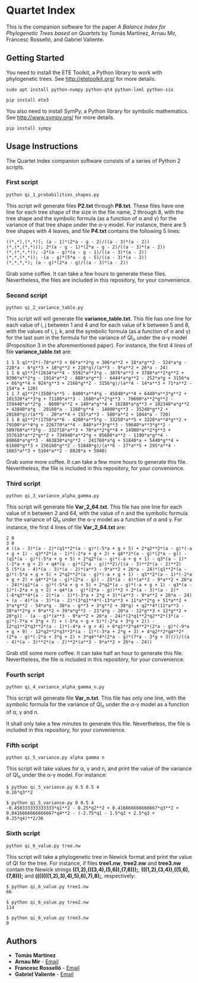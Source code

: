 # Quartet Index

This is the companion software for the paper *A Balance Index for Phylogenetic Trees based on Quartets* by Tomàs Martínez, Arnau Mir, Francesc Rosselló, and Gabriel Valiente.

## Getting Started

You need to install the ETE Toolkit, a Python library to work with phylogenetic trees. See http://etetoolkit.org/ for more details.

```
sudo apt install python-numpy python-qt4 python-lxml python-six
```

```
pip install ete3
```

You also need to install SymPy, a Python library for symbolic mathematics. See http://www.sympy.org/ for more details.

```
pip install sympy
```

## Usage Instructions

The Quartet Index companion software consists of a series of Python 2 scripts.

### First script

```
python qi_1_probabilities_shapes.py
```

This script will generate files **P2.txt** through **P8.txt**. These files have one line for each tree shape of the size in the file name, 2 through 8, with the tree shape and the symbolic formula (as a function of &alpha; and &gamma;) for the variance of that tree shape under the &alpha;-&gamma; model. For instance, there are 5 tree shapes with 4 leaves, and file **P4.txt** contains the following 5 lines:

```
((*,*),(*,*)); (a - 1)*(2*a - g - 2)/((a - 3)*(a - 2))
(*,(*,(*,*))); 2*(a - g - 1)*(2*a - g - 2)/((a - 3)*(a - 2))
(*,(*,*,*)); -2*(a - g)*(a - g - 1)/((a - 3)*(a - 2))
(*,*,(*,*)); -(a - g)*(5*a - g - 5)/((a - 3)*(a - 2))
(*,*,*,*); (a - g)*(2*a - g)/((a - 3)*(a - 2))
```

Grab some coffee. It can take a few hours to generate these files. Nevertheless, the files are included in this repository, for your convenience.
<!--
user	386m14.535s
-->

### Second script

```
python qi_2_variance_table.py
```

This script will will generate file **variance_table.txt**. This file has one line for each value of i, j between 1 and 4 and for each value of k between 5 and 8, with the values of i, j, k, and the symbolic formula (as a function of &alpha; and &gamma;) for the last sum in the formula for the variance of QI<sub>n</sub> under the &alpha;-&gamma; model (Proposition 3 in the aforementioned paper). For instance, the first 4 lines of file **variance_table.txt** are:

```
1 1 5 q1**2*(-78*a**3 + 66*a**2*g + 306*a**2 + 18*a*g**2 - 324*a*g - 228*a - 6*g**3 + 18*g**2 + 228*g)/(a**3 - 9*a**2 + 26*a - 24)
1 1 6 q1**2*(2634*a**4 - 5592*a**3*g - 3876*a**3 + 3780*a**2*g**2 + 9396*a**2*g - 1914*a**2 - 888*a*g**3 - 6444*a*g**2 - 252*a*g + 3156*a + 66*g**4 + 924*g**3 + 2166*g**2 - 3156*g)/(a**4 - 14*a**3 + 71*a**2 - 154*a + 120)
1 1 7 q1**2*(3500*a**5 - 8400*a**4*g - 45840*a**4 + 6440*a**3*g**2 + 101320*a**3*g + 71100*a**3 - 1680*a**2*g**3 - 70600*a**2*g**2 - 159440*a**2*g - 8600*a**2 + 140*a*g**4 + 16280*a*g**3 + 102340*a*g**2 + 43840*a*g - 20160*a - 1160*g**4 - 14000*g**3 - 35240*g**2 + 20160*g)/(a**5 - 20*a**4 + 155*a**3 - 580*a**2 + 1044*a - 720)
1 1 8 q1**2*(1750*a**6 - 4200*a**5*g - 33250*a**5 + 3220*a**4*g**2 + 79100*a**4*g + 226770*a**4 - 840*a**3*g**3 - 59640*a**3*g**2 - 509760*a**3*g - 332710*a**3 + 70*a**2*g**4 + 14980*a**2*g**3 + 357610*a**2*g**2 + 734940*a**2*g + 85600*a**2 - 1190*a*g**4 - 80060*a*g**3 - 463830*a*g**2 - 241760*a*g + 51840*a + 5440*g**4 + 61600*g**3 + 156160*g**2 - 51840*g)/(a**6 - 27*a**5 + 295*a**4 - 1665*a**3 + 5104*a**2 - 8028*a + 5040)
```

Grab some more coffee. It can take a few more hours to generate this file. Nevertheless, the file is included in this repository, for your convenience.
<!--
user	193m58.921s
-->

### Third script

```
python qi_3_variance_alpha_gamma.py
```

This script will generate file **Var_2_64.txt**. This file has one line for each value of n between 2 and 64, with the value of n and the symbolic formula for the variance of QI<sub>n</sub> under the &alpha;-&gamma; model as a function of &alpha; and &gamma;. For instance, the first 4 lines of file **Var_2_64.txt** are:

```
2 0
3 0
4 ((a - 3)*(a - 2)*(q1**2*(a - g)*(-5*a + g + 5) + 2*q2**2*(a - g)*(-a + g + 1) - q3**2*(a - 1)*(-2*a + g + 2) + q4**2*(a - g)*(2*a - g)) - (q1*(a - g)*(-5*a + g + 5) + 2*q2*(a - g)*(-a + g + 1) - q3*(a - 1)*(-2*a + g + 2) + q4*(a - g)*(2*a - g))**2)/((a - 3)**2*(a - 2)**2)
5 (5*(a - 4)*(a - 3)*(a - 2)*(a**3 - 9*a**2 + 26*a - 24)*(q1**2*(a - g)*(-5*a + g + 5) + 2*q2**2*(a - g)*(-a + g + 1) - q3**2*(a - 1)*(-2*a + g + 2) + q4**2*(a - g)*(2*a - g)) - 25*(a - 4)*(a**3 - 9*a**2 + 26*a - 24)*(q1*(a - g)*(-5*a + g + 5) + 2*q2*(a - g)*(-a + g + 1) - q3*(a - 1)*(-2*a + g + 2) + q4*(a - g)*(2*a - g))**2 + 2*(a - 3)*(a - 2)*(-6*q3**4*(a - 2)*(a - 1)*(-3*a + 2*g + 3)*(a**3 - 9*a**2 + 26*a - 24) + (a - 4)*(a - 3)*(a - 2)*(3*q1**4*(-13*a**3 + 11*a**2*g + 51*a**2 + 3*a*g**2 - 54*a*g - 38*a - g**3 + 3*g**2 + 38*g) + q2**4*(11*a**3 - 38*a**2*g + 9*a**2 + 39*a*g**2 - 21*a*g - 20*a - 12*g**3 + 12*g**2 + 20*g)) - (a - g)*(a**3 - 9*a**2 + 26*a - 24)*(2*q1**2*q2**2*(3*(a - g)*(-7*a + 3*g + 7) + (-5*a + g + 5)*(-2*a + 3*g + 2)) - 12*q1**2*q3**2*(a - 1)*(-4*a + g + 4) + 6*q1**2*q4**2*(2*a - g)*(-9*a + g + 9) - 12*q2**2*q3**2*(a - 1)*(-3*a + 2*g + 3) + 4*q2**2*q4**2*(2*a - g)*(-2*a + 3*g + 2) + 3*q4**4*(2*a - g)*(7*a - 3*g + 3))))/((a - 4)*(a - 3)**2*(a - 2)**2*(a**3 - 9*a**2 + 26*a - 24))
```

Grab still some more coffee. It can take half an hour to generate this file. Nevertheless, the file is included in this repository, for your convenience.
<!--
user	33m59.299s
-->

### Fourth script

```
python qi_4_variance_alpha_gamma_n.py
```

This script will generate file **Var_n.txt**. This file has only one line, with the symbolic formula for the variance of QI<sub>n</sub> under the &alpha;-&gamma; model as a function of &alpha;, &gamma; and n.

It shall only take a few minutes to generate this file. Nevertheless, the file is included in this repository, for your convenience.
<!--
user	7m8.109s
-->

### Fifth script

```
python qi_5_variance.py alpha gamma n
```

This script will take values for &alpha;, &gamma; and n, and print the value of the variance of QI<sub>n</sub> under the &alpha;-&gamma; model. For instance:

```
$ python qi_5_variance.py 0.5 0.5 4
0.16*q3**2
```

```
$ python qi_5_variance.py 0 0.5 4
-0.458333333333333*q1**2 - 0.25*q2**2 + 0.416666666666667*q3**2 + 0.0416666666666667*q4**2 - (-2.75*q1 - 1.5*q2 + 2.5*q3 + 0.25*q4)**2/36
```

### Sixth script

```
python qi_6_value.py tree.nw
```

This script will take a phylogenetic tree in Newick format and print the value of QI for the tree. For instance, if files **tree1.nw**, **tree2.nw** and **tree3.nw** contain the Newick strings **((1,2),(((3,4),(5,6)),(7,8)));**, **(((1,2),(3,4)),((5,6),(7,8)));** and **(((((((1,2),3),4),5),6),7),8);**, respectively:

```
$ python qi_6_value.py tree1.nw
66
```

```
$ python qi_6_value.py tree2.nw
114
```

```
$ python qi_6_value.py tree3.nw
0
```

## Authors

* **Tomàs Martínez**
* **Arnau Mir** - [Email](mailto:arnau.mir@uib.es)
* **Francesc Rosselló** - [Email](mailto:cesc.rossello@uib.es)
* **Gabriel Valiente** - [Email](mailto:valiente@cs.upc.edu)

